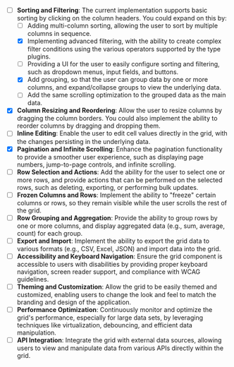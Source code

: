 - [ ] **Sorting and Filtering**: The current implementation supports basic sorting by clicking on the column headers. You could expand on this by:
  - [ ]  Adding multi-column sorting, allowing the user to sort by multiple columns in sequence.
  - [x]  Implementing advanced filtering, with the ability to create complex filter conditions using the various operators supported by the type plugins.
  - [ ]  Providing a UI for the user to easily configure sorting and filtering, such as dropdown menus, input fields, and buttons.
  - [x]  Add grouping, so that the user can group data by one or more columns, and expand/collapse groups to view the underlying data.
    - [ ] Add the same scrolling optimization to the grouped data as the main data.
- [x] **Column Resizing and Reordering**: Allow the user to resize columns by dragging the column borders. You could also implement the ability to reorder columns by dragging and dropping them.
- [ ] **Inline Editing**: Enable the user to edit cell values directly in the grid, with the changes persisting in the underlying data.
- [x] **Pagination and Infinite Scrolling**: Enhance the pagination functionality to provide a smoother user experience, such as displaying page numbers, jump-to-page controls, and infinite scrolling.
- [ ] **Row Selection and Actions**: Add the ability for the user to select one or more rows, and provide actions that can be performed on the selected rows, such as deleting, exporting, or performing bulk updates.
- [ ] **Frozen Columns and Rows**: Implement the ability to "freeze" certain columns or rows, so they remain visible while the user scrolls the rest of the grid.
- [ ] **Row Grouping and Aggregation**: Provide the ability to group rows by one or more columns, and display aggregated data (e.g., sum, average, count) for each group.
- [ ] **Export and Import**: Implement the ability to export the grid data to various formats (e.g., CSV, Excel, JSON) and import data into the grid.
- [ ] **Accessibility and Keyboard Navigation**: Ensure the grid component is accessible to users with disabilities by providing proper keyboard navigation, screen reader support, and compliance with WCAG guidelines.
- [ ] **Theming and Customization**: Allow the grid to be easily themed and customized, enabling users to change the look and feel to match the branding and design of the application.
- [ ] **Performance Optimization**: Continuously monitor and optimize the grid's performance, especially for large data sets, by leveraging techniques like virtualization, debouncing, and efficient data manipulation.
- [ ] **API Integration**: Integrate the grid with external data sources, allowing users to view and manipulate data from various APIs directly within the grid.